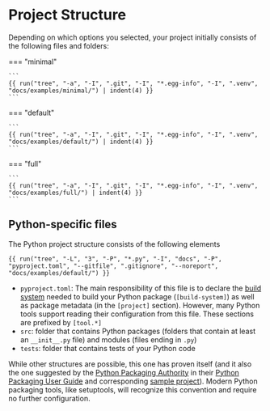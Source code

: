 # Project Structure

Depending on which options you selected, your project initially consists of the following files and folders:

=== "minimal"

    ```
    {{ run("tree", "-a", "-I", ".git", "-I", "*.egg-info", "-I", ".venv", "docs/examples/minimal/") | indent(4) }}
    ```

=== "default"

    ```
    {{ run("tree", "-a", "-I", ".git", "-I", "*.egg-info", "-I", ".venv", "docs/examples/default/") | indent(4) }}
    ```

=== "full"

    ```
    {{ run("tree", "-a", "-I", ".git", "-I", "*.egg-info", "-I", ".venv", "docs/examples/full/") | indent(4) }}
    ```

## Python-specific files

The Python project structure consists of the following elements

```
{{ run("tree", "-L", "3", "-P", "*.py", "-I", "docs", "-P", "pyproject.toml", "--gitfile", ".gitignore", "--noreport", "docs/examples/default/") }}
```

* `pyproject.toml`: The main responsibility of this file is to declare the [build system][] needed to build your Python package (`[build-system]`) as well as package metadata (in the `[project]` section). However, many Python tools support reading their configuration from this file. These sections are prefixed by `[tool.*]`
* `src`: folder that contains Python packages (folders that contain at least an `__init__.py` file) and modules (files ending in `.py`)
* `tests`: folder that contains tests of your Python code

While other structures are possible, this one has proven itself (and it also the one suggested by the [Python Packaging Authority][pypa] in their [Python Packaging User Guide][] and corresponding [sample project][pypa sample project]). Modern Python packaging tools, like setuptools, will recognize this convention and require no further configuration.

[build system]: https://pip.pypa.io/en/stable/reference/build-system/pyproject-toml/
[pypa]: https://www.pypa.io/en/latest/
[pypa sample project]: https://github.com/pypa/sampleproject
[Python Packaging User Guide]: https://packaging.python.org/en/latest/tutorials/packaging-projects/
